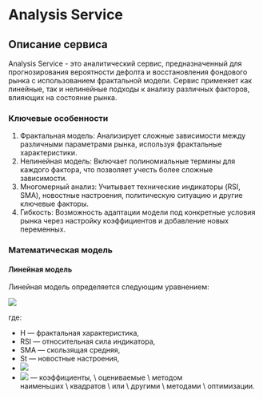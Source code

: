 # Analysis Service

## Описание сервиса

Analysis Service - это аналитический сервис, предназначенный для прогнозирования вероятности
дефолта и восстановления фондового рынка с использованием фрактальной модели.
Сервис применяет как линейные, так и нелинейные подходы к анализу различных факторов,
влияющих на состояние рынка.

### Ключевые особенности

1. Фрактальная модель: Анализирует сложные зависимости между различными параметрами рынка,
используя фрактальные характеристики.
2. Нелинейная модель: Включает полиномиальные термины для каждого фактора, 
что позволяет учесть более сложные зависимости.
3. Многомерный анализ: Учитывает технические индикаторы (RSI, SMA), 
новостные настроения, политическую ситуацию и другие ключевые факторы.
4. Гибкость: Возможность адаптации модели под конкретные условия рынка 
через настройку коэффициентов и добавление новых переменных.

### Математическая модель

#### Линейная модель

Линейная модель определяется следующим уравнением:

[//]: # ($$)

[//]: # (P_{default} = \alpha_1 H + \alpha_2 RSI + \alpha_3 SMA + \alpha_4 St + \alpha_5 P)

[//]: # ($$)
![](https://latex.codecogs.com/svg.image?{\color{Red}P_{default}=\alpha_1&space;H&plus;\alpha_2&space;RSI&plus;\alpha_3&space;SMA&plus;\alpha_4&space;St&plus;\alpha_5&space;P})

где:
* H — фрактальная характеристика,
* RSI — относительная сила индикатора,
* SMA — скользящая средняя,
* St — новостные настроения,
* ![](https://latex.codecogs.com/svg.image?{\color{Red}P_{political}})
* ![](https://latex.codecogs.com/svg.image?{\color{Red}\alpha_1,\alpha_2,\alpha_3,\alpha_4,\alpha_5}) — коэффициенты, \ оцениваемые \ методом \
наименьших \ квадратов \ или \ другими \ методами \ оптимизации. 
